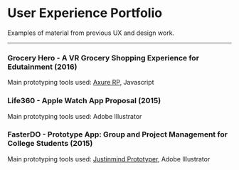 # User Experience Portfolio
Examples of material from previous UX and design work.

----

### Grocery Hero - A VR Grocery Shopping Experience for Edutainment (2016) 
Main prototyping tools used: [Axure RP](https://www.axure.com/), Javascript

### Life360 - Apple Watch App Proposal (2015)
Main prototyping tools used: Adobe Illustrator

### FasterDO - Prototype App: Group and Project Management for College Students (2015)
Main prototyping tools used: [Justinmind Prototyper](https://www.justinmind.com/), Adobe Illustrator
